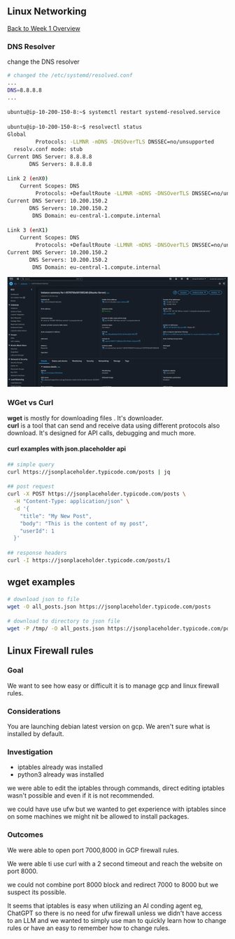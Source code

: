 ## Linux Networking 

[Back to Week 1 Overview](../../journal/week1/README.md)<br/>

### DNS Resolver 
change the DNS resolver

```bash 
# changed the /etc/systemd/resolved.conf
...
DNS=8.8.8.8
...

ubuntu@ip-10-200-150-8:~$ systemctl restart systemd-resolved.service

ubuntu@ip-10-200-150-8:~$ resolvectl status 
Global
         Protocols: -LLMNR -mDNS -DNSOverTLS DNSSEC=no/unsupported
  resolv.conf mode: stub
Current DNS Server: 8.8.8.8
       DNS Servers: 8.8.8.8

Link 2 (enX0)
    Current Scopes: DNS
         Protocols: +DefaultRoute -LLMNR -mDNS -DNSOverTLS DNSSEC=no/unsupported
Current DNS Server: 10.200.150.2
       DNS Servers: 10.200.150.2
        DNS Domain: eu-central-1.compute.internal

Link 3 (enX1)
    Current Scopes: DNS
         Protocols: +DefaultRoute -LLMNR -mDNS -DNSOverTLS DNSSEC=no/unsupported
Current DNS Server: 10.200.150.2
       DNS Servers: 10.200.150.2
        DNS Domain: eu-central-1.compute.internal

```
![](./ubuntu-aws.png)


### WGet vs Curl 

**wget** is mostly for downloading files . It's downloader.<br>
**curl** is a tool that can send and receive data using different protocols also download. It's designed for API calls, debugging and much more.

#### curl examples with json.placeholder api
```bash
## simple query 
curl https://jsonplaceholder.typicode.com/posts | jq

## post request 
curl -X POST https://jsonplaceholder.typicode.com/posts \
  -H "Content-Type: application/json" \
  -d '{
    "title": "My New Post",
    "body": "This is the content of my post",
    "userId": 1
  }'

## response headers
curl -I https://jsonplaceholder.typicode.com/posts/1
```

## wget examples 
```bash 
# download json to file
wget -O all_posts.json https://jsonplaceholder.typicode.com/posts

# download to directory to json file
wget -P /tmp/ -O all_posts.json https://jsonplaceholder.typicode.com/posts/1
```

## Linux Firewall rules 

### Goal 

We want to see how easy or difficult it is to manage gcp and linux firewall rules.

### Considerations 

You are launching debian latest version on gcp. We aren't sure what is installed by default.

### Investigation

* iptables already was installed 
* python3 already was installed

we were able to edit the iptables through commands, direct editing iptables wasn't possible and even if it is not recommended.

we could have use ufw but we wanted to get experience with iptables since on some machines we might nit be allowed to install packages. 

### Outcomes 

We were able to open port 7000,8000 in GCP firewall rules.

We were able ti use curl with a 2 second timeout and reach the website on port 8000.

we could not combine port 8000 block and redirect 7000 to 8000 but we suspect its possible. 

It seems that iptables is easy when utilizing an AI conding agent eg, ChatGPT so there is no need for ufw firewall unless we didn't have access to an LLM and we wanted to simply use man to quickly learn how to change rules or have an easy to remember how to change rules.

